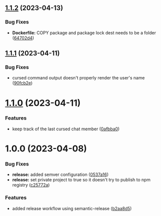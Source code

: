 ## [1.1.2](https://github.com/DreamyProtect/squchan-noodle-curse/compare/v1.1.1...v1.1.2) (2023-04-13)


### Bug Fixes

* **Dockerfile:** COPY package and package lock dest needs to be a folder ([64702d4](https://github.com/DreamyProtect/squchan-noodle-curse/commit/64702d41d763f5a07746b699a9b7043547e0a53d))

## [1.1.1](https://github.com/DreamyProtect/squchan-noodle-curse/compare/v1.1.0...v1.1.1) (2023-04-11)


### Bug Fixes

* cursed command output doesn't properly render the user's name ([90fcb2e](https://github.com/DreamyProtect/squchan-noodle-curse/commit/90fcb2e953af41035308347bbe972bb57c981c55))

# [1.1.0](https://github.com/DreamyProtect/squchan-noodle-curse/compare/v1.0.0...v1.1.0) (2023-04-11)


### Features

* keep track of the last cursed chat member ([0afbba0](https://github.com/DreamyProtect/squchan-noodle-curse/commit/0afbba00bf1cfdb23a48286af867cb863600da33))

# 1.0.0 (2023-04-08)


### Bug Fixes

* **release:** added semver configuration ([0537a16](https://github.com/DreamyProtect/squchan-noodle-curse/commit/0537a16441acd40fdbb2dd335155d60f376431b7))
* **release:** set private project to true so it doesn't try to publish to npm registry ([c25772a](https://github.com/DreamyProtect/squchan-noodle-curse/commit/c25772ada909913c33fb859800a324ded328971e))


### Features

* added release workflow using semantic-release ([b2aa8d5](https://github.com/DreamyProtect/squchan-noodle-curse/commit/b2aa8d5f489bc4f9e880e37a6c77f1040191f7b2))
